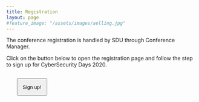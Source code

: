 ```yaml
---
title: Registration
layout: page
#feature_image: "/assets/images/aelling.jpg"
---
```


<div class="jumbotron">
  <p>The conference registration is handled by SDU through Conference Manager.</p>
  <p>Click on the button below to open the registration page and follow the step to sign up for CyberSecurity Days 2020.</p>
<div markdown="1" class="text-justify">
<p style="margin:2em;" class="text-center">
    <a target="_blank" href="https://www.conferencemanager.dk/cyberdays2020/signup"><button style="padding:1em;" type="button" class="btn btn-primary btn-lg">Sign up!</button></a>
</p>
<div class="clearfix"></div>

</div>
</div>
